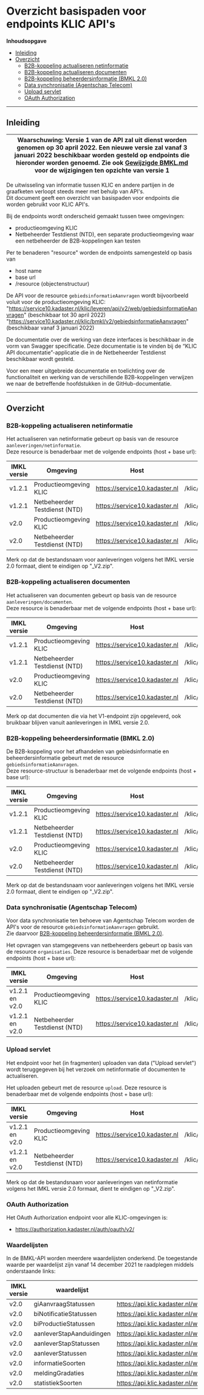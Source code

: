 ﻿# Overzicht basispaden voor endpoints KLIC API's

**Inhoudsopgave**

- [Inleiding](#inleiding)
- [Overzicht](#overzicht)
  - [B2B-koppeling actualiseren netinformatie](#b2b-koppeling-actualiseren-netinformatie)
  - [B2B-koppeling actualiseren documenten](#b2b-koppeling-actualiseren-documenten)
  - [B2B-koppeling beheerdersinformatie (BMKL 2.0)](#b2b-koppeling-beheerdersinformatie-bmkl-20)
  - [Data synchronisatie (Agentschap Telecom)](#data-synchronisatie-agentschap-telecom)
  - [Upload servlet](#upload-servlet)
  - [OAuth Authorization](#oauth-authorization)

---------------------------------------------------------
## Inleiding


|Waarschuwing:  Versie 1 van de API zal uit dienst worden genomen op 30 april 2022. Een nieuwe versie zal vanaf 3 januari 2022 beschikbaar worden gesteld op endpoints die hieronder worden genoemd. Zie ook [Gewijzigde BMKL.md](../Toekomstige%20wijzigingen/Toelichting%20specifieke%20onderwerpen/Implementatie%20upgrade%20KLIC%20standaarden/Gewijzigde%20BMKL.md) voor de wijzigingen ten opzichte van versie 1 |
|------------------------------|

 

De uitwisseling van informatie tussen KLIC en andere partijen in de graafketen verloopt steeds meer met behulp van API's.  \
Dit document geeft een overzicht van basispaden voor endpoints die worden gebruikt voor KLIC API's.

Bij de endpoints wordt onderscheid gemaakt tussen twee omgevingen:
- productieomgeving KLIC
- Netbeheerder Testdienst (NTD), een separate productieomgeving waar een netbeheerder de B2B-koppelingen kan testen 

Per te benaderen "resource" worden de endpoints samengesteld op basis van
- host name
- base url
- /resource (objectenstructuur)

De API voor de resource `gebiedsinformatieAanvragen` wordt bijvoorbeeld voluit voor de productieomgeving KLIC:  \
  "https://service10.kadaster.nl/klic/leveren/api/v2/web/gebiedsinformatieAanvragen" (beschikbaar tot 30 april 2022)  \
   "https://service10.kadaster.nl/klic/bmkl/v2/gebiedsinformatieAanvragen" (beschikbaar vanaf 3 januari 2022)

De documentatie over de werking van deze interfaces is beschikbaar in de vorm van Swagger specificatie. Deze documentatie is te vinden bij de “KLIC API documentatie”-applicatie die in de Netbeheerder Testdienst beschikbaar wordt gesteld.

Voor een meer uitgebreide documentatie en toelichting over de functionaliteit en werking van de verschillende B2B-koppelingen verwijzen we naar de betreffende hoofdstukken in de GitHub-documentatie.

---------------------------------------------------------
## Overzicht

### B2B-koppeling actualiseren netinformatie

Het actualiseren van netinformatie gebeurt op basis van de resource `aanleveringen/netinformatie`.  \
Deze resource is benaderbaar met de volgende endpoints (host + base url):

|IMKL versie |Omgeving                      |Host                           |Base url                           | Beschikbaarheid    | 
|------------|------------------------------|-------------------------------|-----------------------------------|--------------------|
|v1.2.1      |Productieomgeving KLIC        | https://service10.kadaster.nl | /klic/actualiseren/api/v2/web     |  tot 30 april 2022 |
|v1.2.1      |Netbeheerder Testdienst (NTD) | https://service10.kadaster.nl | /klic/ntd/actualiseren/api/v2/web |  tot 30 april 2022 |
|v2.0        |Productieomgeving KLIC        | https://service10.kadaster.nl | /klic/actualiseren/v2/            |  vanaf 3 januari 2022 |
|v2.0        |Netbeheerder Testdienst (NTD) | https://service10.kadaster.nl | /klic/ntd/actualiseren/v2/        |  vanaf 20 mei 2021 |

Merk op dat de bestandsnaam voor aanleveringen volgens het IMKL versie 2.0 formaat, dient te eindigen op "_V2.zip".


### B2B-koppeling actualiseren documenten

Het actualiseren van documenten gebeurt op basis van de resource `aanleveringen/documenten`.  \
Deze resource is benaderbaar met de volgende endpoints (host + base url):


|IMKL versie |Omgeving                      |Host                           |Base url                           | Beschikbaarheid    | 
|------------|------------------------------|-------------------------------|-----------------------------------|--------------------|
|v1.2.1      |Productieomgeving KLIC        | https://service10.kadaster.nl | /klic/actualiseren/api/v2/web     |  tot 30 april 2022 |
|v1.2.1      |Netbeheerder Testdienst (NTD) | https://service10.kadaster.nl | /klic/ntd/actualiseren/api/v2/web |  tot 30 april 2022 |
|v2.0        |Productieomgeving KLIC        | https://service10.kadaster.nl | /klic/actualiseren/v2/            | vanaf 3 januari 2022 |
|v2.0        |Netbeheerder Testdienst (NTD) | https://service10.kadaster.nl | /klic/ntd/actualiseren/v2/        |  vanaf 20 mei 2021 |

Merk op dat documenten die via het V1-endpoint zijn opgeleverd, ook bruikbaar blijven vanuit aanleveringen in IMKL versie 2.0.


### B2B-koppeling beheerdersinformatie (BMKL 2.0)

De B2B-koppeling voor het afhandelen van gebiedsinformatie en beheerdersinformatie gebeurt met de resource `gebiedsinformatieAanvragen`.  \
Deze resource-structuur is benaderbaar met de volgende endpoints (host + base url):

|IMKL versie |Omgeving                      |Host                           |Base url                      | Beschikbaarheid    | 
|------------|------------------------------|-------------------------------|------------------------------|--------------------|
|v1.2.1      |Productieomgeving KLIC        | https://service10.kadaster.nl | /klic/leveren/api/v2/web     |  tot 30 april 2022 |
|v1.2.1      |Netbeheerder Testdienst (NTD) | https://service10.kadaster.nl | /klic/ntd/leveren/api/v2/web |  tot 30 april 2022 |
|v2.0        |Productieomgeving KLIC        | https://service10.kadaster.nl | /klic/bmkl/v2/               |  vanaf 3 januari 2022 |
|v2.0        |Netbeheerder Testdienst (NTD) | https://service10.kadaster.nl | /klic/ntd/bmkl/v2/           |  vanaf 20 mei 2021 |

Merk op dat de bestandsnaam voor aanleveringen volgens het IMKL versie 2.0 formaat, dient te eindigen op "_V2.zip".

### Data synchronisatie (Agentschap Telecom)

Voor data synchronisatie ten behoeve van Agentschap Telecom worden de API's voor de resource `gebiedsinformatieAanvragen` gebruikt.  \
Zie daarvoor [B2B-koppeling beheerdersinformatie (BMKL 2.0)](#b2b-koppeling-beheerdersinformatie-bmkl-20).

Het opvragen van stamgegevens van netbeheerders gebeurt op basis van de resource `organisaties`.
Deze resource is benaderbaar met de volgende endpoints (host + base url):

|IMKL versie    |Omgeving                      |Host                           |Base url                      |
|---------------|------------------------------|-------------------------------|------------------------------|
|v1.2.1 en v2.0 |Productieomgeving KLIC        | https://service10.kadaster.nl | /klic/leveren/api/v2/web     | 
|v1.2.1 en v2.0 |Netbeheerder Testdienst (NTD) | https://service10.kadaster.nl | /klic/ntd/leveren/api/v2/web | 


### Upload servlet

Het endpoint voor het (in fragmenten) uploaden van data ("Upload servlet") wordt teruggegeven bij het verzoek om netinformatie of documenten te actualiseren.

Het uploaden gebeurt met de resource `upload`.
Deze resource is benaderbaar met de volgende endpoints (host + base url):

|IMKL versie    |Omgeving                      |Host                           |Base url                                  | 
|---------------|------------------------------|-------------------------------|------------------------------------------|
|v1.2.1 en v2.0 |Productieomgeving KLIC        | https://service10.kadaster.nl | /klic/actualiseren/upload/api/v2/web     |
|v1.2.1 en v2.0 |Netbeheerder Testdienst (NTD) | https://service10.kadaster.nl | /klic/ntd/actualiseren/upload/api/v2/web |

Merk op dat de bestandsnaam voor aanleveringen van netinformatie volgens het IMKL versie 2.0 formaat, dient te eindigen op "_V2.zip".

### OAuth Authorization

Het OAuth Authorization endpoint voor alle KLIC-omgevingen is:
- https://authorization.kadaster.nl/auth/oauth/v2/

### Waardelijsten

In de BMKL-API worden meerdere waardelijsten onderkend. De toegestande waarde per waardelijst zijn vanaf 14 december 2021 te raadplegen middels onderstaande links:

|IMKL versie | waardelijst              | link                                                                    |
|------------|--------------------------|-------------------------------------------------------------------------|
|v2.0        | giAanvraagStatussen      | https://api.klic.kadaster.nl/waardelijsten/v2/giAanvraagStatussen/      |
|v2.0        | biNotificatieStatussen   | https://api.klic.kadaster.nl/waardelijsten/v2/biNotificatieStatussen    |
|v2.0        | biProductieStatussen     | https://api.klic.kadaster.nl/waardelijsten/v2/biProductieStatussen/     |
|v2.0        | aanleverStapAanduidingen | https://api.klic.kadaster.nl/waardelijsten/v2/aanleverStapAanduidingen/ |
|v2.0        | aanleverStapStatussen    | https://api.klic.kadaster.nl/waardelijsten/v2/aanleverStapStatussen/    |
|v2.0        | aanleverStatussen        | https://api.klic.kadaster.nl/waardelijsten/v2/aanleverStatussen/        |
|v2.0        | informatieSoorten        | https://api.klic.kadaster.nl/waardelijsten/v2/informatieSoorten/        |
|v2.0        | meldingGradaties         | https://api.klic.kadaster.nl/waardelijsten/v2/meldingGradaties/         |
|v2.0        | statistiekSoorten        | https://api.klic.kadaster.nl/waardelijsten/v2/statistiekSoorten/        |
